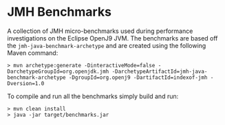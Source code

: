 # JMH Benchmarks

A collection of JMH micro-benchmarks used during performance investigations on the Eclipse OpenJ9 JVM. The benchmarks
are based off the `jmh-java-benchmark-archetype` and are created using the following Maven command:

```
> mvn archetype:generate -DinteractiveMode=false -DarchetypeGroupId=org.openjdk.jmh -DarchetypeArtifactId=jmh-java-benchmark-archetype -DgroupId=org.openj9 -DartifactId=indexof-jmh -Dversion=1.0
```

To compile and run all the benchmarks simply build and run:

```
> mvn clean install
> java -jar target/benchmarks.jar
```
